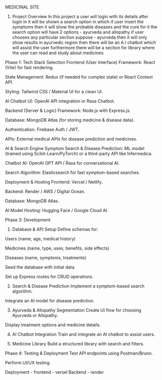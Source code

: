 MEDICINAL SITE 
1. Project Overview
In this project a user will login with its details after login in it will be shown a search option in which if user insert the symptoms then it will show the probable diseases and the cure for it the search option will have 2 options - ayurveda and allopathy if user chooses any particular section suppose - ayurveda then it will only show results in ayurvedic region then there will be an A.I chatbot which will assist the user furthermore there will be a section for library where the user can read and study about medicines 



Phase 1: Tech Stack Selection
Frontend (User Interface)
Framework: React (Vite) for fast rendering.


State Management: Redux (if needed for complex state) or React Context API.


Styling: Tailwind CSS / Material UI for a clean UI.


AI Chatbot UI: OpenAI API integration or Rasa Chatbot.


Backend (Server & Logic)
Framework: Node.js with Express.js.


Database: MongoDB Atlas (for storing medicine & disease data).


Authentication: Firebase Auth / JWT.


APIs: External medical APIs for disease prediction and medicines.


AI & Search Engine
Symptom Search & Disease Prediction: ML model (trained using Scikit-Learn/PyTorch) or a third-party API like Infermedica.


Chatbot AI: OpenAI GPT API / Rasa for conversational AI.


Search Algorithm: Elasticsearch for fast symptom-based searches.


Deployment & Hosting
Frontend: Vercel / Netlify.


Backend: Render / AWS / Digital Ocean.


Database: MongoDB Atlas.


AI Model Hosting: Hugging Face / Google Cloud AI.



Phase 3: Development
1. Database & API Setup
Define schemas for:


Users (name, age, medical history)


Medicines (name, type, uses, benefits, side effects)


Diseases (name, symptoms, treatments)


Seed the database with initial data.


Set up Express routes for CRUD operations.


2. Search & Disease Prediction
Implement a symptom-based search algorithm.


Integrate an AI model for disease prediction.


3. Ayurveda & Allopathy Segmentation
Create UI flow for choosing Ayurveda or Allopathy.


Display treatment options and medicine details.


4. AI Chatbot Integration
Train and integrate an AI chatbot to assist users.


5. Medicine Library
Build a structured library with search and filters.



Phase 4: Testing & Deployment
Test API endpoints using Postman/Bruno.


Perform UI/UX testing.


Deployment - frontend - versel 
                       Backend - render
